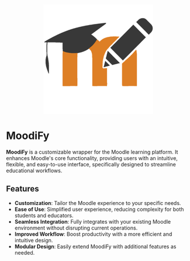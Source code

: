 <p align="center">
  <img src="https://github.com/Pianonic/MoodiFy/blob/main/Images/MoodiFy.png?raw=true" alt="PianoNic's Music Bot" width="300"/>
</p>


# MoodiFy

**MoodiFy** is a customizable wrapper for the Moodle learning platform. It enhances Moodle's core functionality, providing users with an intuitive, flexible, and easy-to-use interface, specifically designed to streamline educational workflows.

## Features

- **Customization**: Tailor the Moodle experience to your specific needs.
- **Ease of Use**: Simplified user experience, reducing complexity for both students and educators.
- **Seamless Integration**: Fully integrates with your existing Moodle environment without disrupting current operations.
- **Improved Workflow**: Boost productivity with a more efficient and intuitive design.
- **Modular Design**: Easily extend MoodiFy with additional features as needed.
